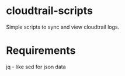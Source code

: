 # cloudtrail-scripts

Simple scripts to sync and view cloudtrail logs.

# Requirements

jq - like sed for json data
